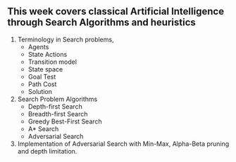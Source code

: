 ## This week covers classical Artificial Intelligence through Search Algorithms and heuristics 
1) Terminology in Search problems, 
    * Agents 
    * State Actions
    * Transition model
    * State space
    * Goal Test
    * Path Cost
    * Solution 
2) Search Problem Algorithms 
    * Depth-first Search 
    * Breadth-first Search 
    * Greedy Best-First Search 
    * A* Search 
    * Adversarial Search 
3) Implementation of Adversarial Search with Min-Max, Alpha-Beta pruning and depth limitation. 